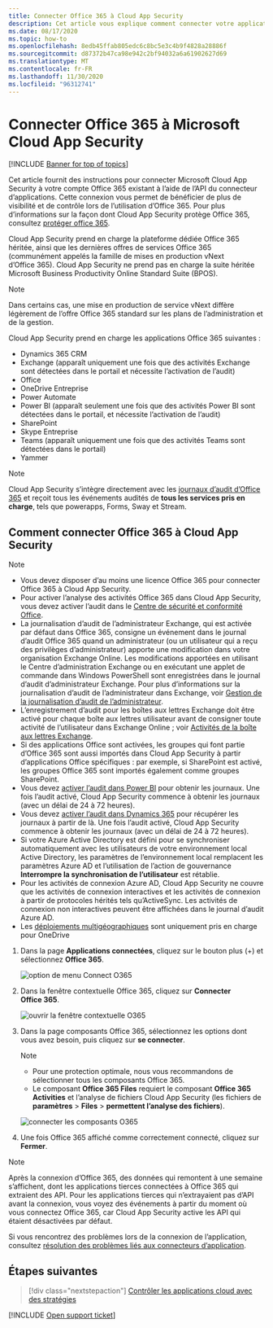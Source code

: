 ```yaml
---
title: Connecter Office 365 à Cloud App Security
description: Cet article vous explique comment connecter votre application Office 365 à Cloud App Security à l’aide du connecteur d’API, afin de bénéficier de plus de contrôle et de visibilité lors de l’utilisation.
ms.date: 08/17/2020
ms.topic: how-to
ms.openlocfilehash: 8edb45ffab805edc6c8bc5e3c4b9f4828a28886f
ms.sourcegitcommit: d87372b47ca98e942c2bf94032a6a61902627d69
ms.translationtype: MT
ms.contentlocale: fr-FR
ms.lasthandoff: 11/30/2020
ms.locfileid: "96312741"
---
```

# <a name="connect-office-365-to-microsoft-cloud-app-security"></a>Connecter Office 365 à Microsoft Cloud App Security

[!INCLUDE [Banner for top of topics](includes/banner.md)]

Cet article fournit des instructions pour connecter Microsoft Cloud App Security à votre compte Office 365 existant à l’aide de l’API du connecteur d’applications. Cette connexion vous permet de bénéficier de plus de visibilité et de contrôle lors de l’utilisation d’Office 365. Pour plus d’informations sur la façon dont Cloud App Security protège Office 365, consultez [protéger office 365](protect-office-365.md).
  
Cloud App Security prend en charge la plateforme dédiée Office 365 héritée, ainsi que les dernières offres de services Office 365 (communément appelés la famille de mises en production vNext d’Office 365).  Cloud App Security ne prend pas en charge la suite héritée Microsoft Business Productivity Online Standard Suite (BPOS).

> [!NOTE]
> Dans certains cas, une mise en production de service vNext diffère légèrement de l’offre Office 365 standard sur les plans de l’administration et de la gestion.

Cloud App Security prend en charge les applications Office 365 suivantes :

- Dynamics 365 CRM
- Exchange (apparaît uniquement une fois que des activités Exchange sont détectées dans le portail et nécessite l’activation de l’audit)
- Office
- OneDrive Entreprise
- Power Automate
- Power BI (apparaît seulement une fois que des activités Power BI sont détectées dans le portail, et nécessite l’activation de l’audit)
- SharePoint
- Skype Entreprise
- Teams (apparaît uniquement une fois que des activités Teams sont détectées dans le portail)
- Yammer

> [!NOTE]
> Cloud App Security s’intègre directement avec les [journaux d’audit d’Office 365](/microsoft-365/compliance/detailed-properties-in-the-office-365-audit-log?view=o365-worldwide&preserve-view=true) et reçoit tous les événements audités de **tous les services pris en charge**, tels que powerapps, Forms, Sway et Stream.

## <a name="how-to-connect-office-365-to-cloud-app-security"></a>Comment connecter Office 365 à Cloud App Security  

> [!NOTE]
>
>- Vous devez disposer d’au moins une licence Office 365 pour connecter Office 365 à Cloud App Security.
>- Pour activer l’analyse des activités Office 365 dans Cloud App Security, vous devez activer l’audit dans le [Centre de sécurité et conformité Office](https://support.microsoft.com/help/4026501/office-auditing-in-office-365-for-admins).
>- La journalisation d’audit de l’administrateur Exchange, qui est activée par défaut dans Office 365, consigne un événement dans le journal d’audit Office 365 quand un administrateur (ou un utilisateur qui a reçu des privilèges d’administrateur) apporte une modification dans votre organisation Exchange Online. Les modifications apportées en utilisant le Centre d’administration Exchange ou en exécutant une applet de commande dans Windows PowerShell sont enregistrées dans le journal d’audit d’administrateur Exchange. Pour plus d’informations sur la journalisation d’audit de l’administrateur dans Exchange, voir [Gestion de la journalisation d’audit de l’administrateur](/exchange/security-and-compliance/exchange-auditing-reports/view-administrator-audit-log).
>- L’enregistrement d’audit pour les boîtes aux lettres Exchange doit être activé pour chaque boîte aux lettres utilisateur avant de consigner toute activité de l’utilisateur dans Exchange Online ; voir [Activités de la boîte aux lettres Exchange](https://support.office.com/article/Search-the-audit-log-in-the-Office-365-Security-Compliance-Center-0d4d0f35-390b-4518-800e-0c7ec95e946c).
>- Si des applications Office sont activées, les groupes qui font partie d’Office 365 sont aussi importés dans Cloud App Security à partir d’applications Office spécifiques : par exemple, si SharePoint est activé, les groupes Office 365 sont importés également comme groupes SharePoint.
>- Vous devez [activer l’audit dans Power BI](https://powerbi.microsoft.com/documentation/powerbi-admin-auditing/) pour obtenir les journaux. Une fois l’audit activé, Cloud App Security commence à obtenir les journaux (avec un délai de 24 à 72 heures).
>- Vous devez [activer l’audit dans Dynamics 365](/dynamics365/customer-engagement/admin/enable-use-comprehensive-auditing#enable-auditing) pour récupérer les journaux à partir de là. Une fois l’audit activé, Cloud App Security commence à obtenir les journaux (avec un délai de 24 à 72 heures).
>- Si votre Azure Active Directory est défini pour se synchroniser automatiquement avec les utilisateurs de votre environnement local Active Directory, les paramètres de l’environnement local remplacent les paramètres Azure AD et l’utilisation de l’action de gouvernance **Interrompre la synchronisation de l’utilisateur** est rétablie.
>- Pour les activités de connexion Azure AD, Cloud App Security ne couvre que les activités de connexion interactives et les activités de connexion à partir de protocoles hérités tels qu’ActiveSync. Les activités de connexion non interactives peuvent être affichées dans le journal d’audit Azure AD.
> - Les [déploiements multigéographiques](/office365/enterprise/office-365-multi-geo) sont uniquement pris en charge pour OneDrive

1. Dans la page **Applications connectées**, cliquez sur le bouton plus (+) et sélectionnez **Office 365**.

    ![option de menu Connect O365](media/connect-o365.png)

1. Dans la fenêtre contextuelle Office 365, cliquez sur **Connecter Office 365**.

    ![ouvrir la fenêtre contextuelle O365](media/office-connect.png)

1. Dans la page composants Office 365, sélectionnez les options dont vous avez besoin, puis cliquez sur **se connecter**.

    > [!NOTE]
    >
    > - Pour une protection optimale, nous vous recommandons de sélectionner tous les composants Office 365.
    > - Le composant **Office 365 Files** requiert le composant **Office 365 Activities** et l’analyse de fichiers Cloud App Security (les fichiers de **paramètres**  >  **Files**  >  **permettent l’analyse des fichiers**).

    ![connecter les composants O365](media/connect-o365-components.png)

1. Une fois Office 365 affiché comme correctement connecté, cliquez sur **Fermer**.

> [!NOTE]
> Après la connexion d’Office 365, des données qui remontent à une semaine s’affichent, dont les applications tierces connectées à Office 365 qui extraient des API. Pour les applications tierces qui n’extrayaient pas d’API avant la connexion, vous voyez des événements à partir du moment où vous connectez Office 365, car Cloud App Security active les API qui étaient désactivées par défaut.

Si vous rencontrez des problèmes lors de la connexion de l’application, consultez [résolution des problèmes liés aux connecteurs d’application](troubleshooting-api-connectors-using-error-messages.md).

## <a name="next-steps"></a>Étapes suivantes

> [!div class="nextstepaction"]
> [Contrôler les applications cloud avec des stratégies](control-cloud-apps-with-policies.md)

[!INCLUDE [Open support ticket](includes/support.md)]
